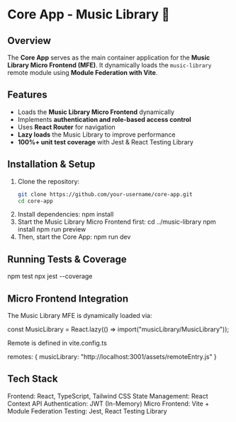 # Core App - Music Library 🎵

## Overview

The **Core App** serves as the main container application for the **Music Library Micro Frontend (MFE)**. It dynamically loads the `music-library` remote module using **Module Federation with Vite**.

## Features

- Loads the **Music Library Micro Frontend** dynamically
- Implements **authentication and role-based access control**
- Uses **React Router** for navigation
- **Lazy loads** the Music Library to improve performance
- **100%+ unit test coverage** with Jest & React Testing Library

## Installation & Setup

1. Clone the repository:
   ```sh
   git clone https://github.com/your-username/core-app.git
   cd core-app
   ```
2. Install dependencies:
   npm install
3. Start the Music Library Micro Frontend first:
   cd ../music-library
   npm install
   npm run preview
4. Then, start the Core App:
   npm run dev

## Running Tests & Coverage

npm test
npx jest --coverage

## Micro Frontend Integration

The Music Library MFE is dynamically loaded via:

const MusicLibrary = React.lazy(() => import("musicLibrary/MusicLibrary"));

Remote is defined in vite.config.ts

remotes: {
musicLibrary: "http://localhost:3001/assets/remoteEntry.js"
}

## Tech Stack

Frontend: React, TypeScript, Tailwind CSS
State Management: React Context API
Authentication: JWT (In-Memory)
Micro Frontend: Vite + Module Federation
Testing: Jest, React Testing Library
